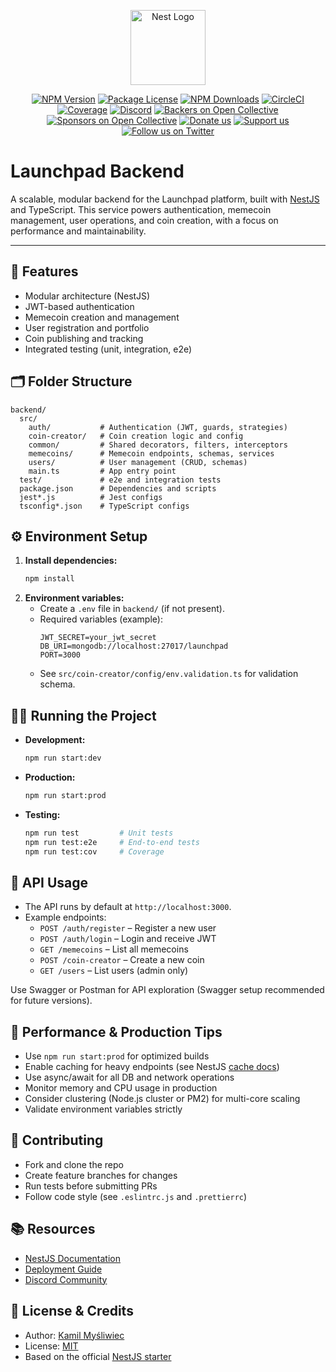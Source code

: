 <p align="center">
  <a href="http://nestjs.com/" target="blank"><img src="https://nestjs.com/img/logo-small.svg" width="120" alt="Nest Logo" /></a>
</p>

<!-- Badges -->
<p align="center">
<a href="https://www.npmjs.com/~nestjscore" target="_blank"><img src="https://img.shields.io/npm/v/@nestjs/core.svg" alt="NPM Version" /></a>
<a href="https://www.npmjs.com/~nestjscore" target="_blank"><img src="https://img.shields.io/npm/l/@nestjs/core.svg" alt="Package License" /></a>
<a href="https://www.npmjs.com/~nestjscore" target="_blank"><img src="https://img.shields.io/npm/dm/@nestjs/common.svg" alt="NPM Downloads" /></a>
<a href="https://circleci.com/gh/nestjs/nest" target="_blank"><img src="https://img.shields.io/circleci/build/github/nestjs/nest/master" alt="CircleCI" /></a>
<a href="https://coveralls.io/github/nestjs/nest?branch=master" target="_blank"><img src="https://coveralls.io/repos/github/nestjs/nest/badge.svg?branch=master#9" alt="Coverage" /></a>
<a href="https://discord.gg/G7Qnnhy" target="_blank"><img src="https://img.shields.io/badge/discord-online-brightgreen.svg" alt="Discord"/></a>
<a href="https://opencollective.com/nest#backer" target="_blank"><img src="https://opencollective.com/nest/backers/badge.svg" alt="Backers on Open Collective" /></a>
<a href="https://opencollective.com/nest#sponsor" target="_blank"><img src="https://opencollective.com/nest/sponsors/badge.svg" alt="Sponsors on Open Collective" /></a>
<a href="https://paypal.me/kamilmysliwiec" target="_blank"><img src="https://img.shields.io/badge/Donate-PayPal-ff3f59.svg" alt="Donate us"/></a>
<a href="https://opencollective.com/nest#sponsor"  target="_blank"><img src="https://img.shields.io/badge/Support%20us-Open%20Collective-41B883.svg" alt="Support us"></a>
<a href="https://twitter.com/nestframework" target="_blank"><img src="https://img.shields.io/twitter/follow/nestframework.svg?style=social&label=Follow" alt="Follow us on Twitter"></a>
</p>

# Launchpad Backend

A scalable, modular backend for the Launchpad platform, built with [NestJS](https://nestjs.com/) and TypeScript. This service powers authentication, memecoin management, user operations, and coin creation, with a focus on performance and maintainability.

---

## 🚀 Features
- Modular architecture (NestJS)
- JWT-based authentication
- Memecoin creation and management
- User registration and portfolio
- Coin publishing and tracking
- Integrated testing (unit, integration, e2e)

## 🗂️ Folder Structure

```
backend/
  src/
    auth/           # Authentication (JWT, guards, strategies)
    coin-creator/   # Coin creation logic and config
    common/         # Shared decorators, filters, interceptors
    memecoins/      # Memecoin endpoints, schemas, services
    users/          # User management (CRUD, schemas)
    main.ts         # App entry point
  test/             # e2e and integration tests
  package.json      # Dependencies and scripts
  jest*.js          # Jest configs
  tsconfig*.json    # TypeScript configs
```

## ⚙️ Environment Setup

1. **Install dependencies:**
   ```bash
   npm install
   ```
2. **Environment variables:**
   - Create a `.env` file in `backend/` (if not present).
   - Required variables (example):
     ```env
     JWT_SECRET=your_jwt_secret
     DB_URI=mongodb://localhost:27017/launchpad
     PORT=3000
     ```
   - See `src/coin-creator/config/env.validation.ts` for validation schema.

## 🏃‍♂️ Running the Project

- **Development:**
  ```bash
  npm run start:dev
  ```
- **Production:**
  ```bash
  npm run start:prod
  ```
- **Testing:**
  ```bash
  npm run test         # Unit tests
  npm run test:e2e     # End-to-end tests
  npm run test:cov     # Coverage
  ```

## 📖 API Usage

- The API runs by default at `http://localhost:3000`.
- Example endpoints:
  - `POST /auth/register` – Register a new user
  - `POST /auth/login` – Login and receive JWT
  - `GET /memecoins` – List all memecoins
  - `POST /coin-creator` – Create a new coin
  - `GET /users` – List users (admin only)

Use Swagger or Postman for API exploration (Swagger setup recommended for future versions).

## 🚦 Performance & Production Tips
- Use `npm run start:prod` for optimized builds
- Enable caching for heavy endpoints (see NestJS [cache docs](https://docs.nestjs.com/techniques/caching))
- Use async/await for all DB and network operations
- Monitor memory and CPU usage in production
- Consider clustering (Node.js cluster or PM2) for multi-core scaling
- Validate environment variables strictly

## 🤝 Contributing
- Fork and clone the repo
- Create feature branches for changes
- Run tests before submitting PRs
- Follow code style (see `.eslintrc.js` and `.prettierrc`)

## 📚 Resources
- [NestJS Documentation](https://docs.nestjs.com)
- [Deployment Guide](https://docs.nestjs.com/deployment)
- [Discord Community](https://discord.gg/G7Qnnhy)

## 📝 License & Credits
- Author: [Kamil Myśliwiec](https://twitter.com/kammysliwiec)
- License: [MIT](https://github.com/nestjs/nest/blob/master/LICENSE)
- Based on the official [NestJS starter](https://github.com/nestjs/nest)
